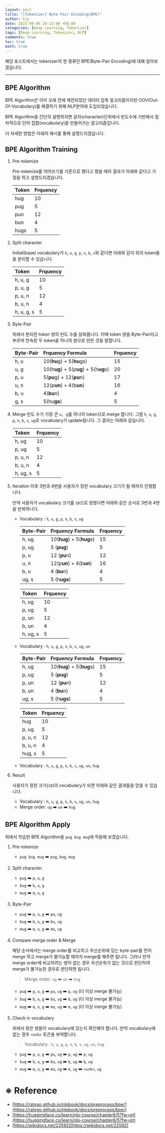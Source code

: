 ```yaml
---
layout: post
title: "[Tokenizer] Byte-Pair Encoding(BPE)"
author: kjy
date: 2023-09-06 20:15:00 +09:00
categories: [Deep Learning, Tokenizer]
tags: [Deep Learning, Tokenizer, NLP]
comments: true
toc: true
math: true
---
```


해당 포스트에서는 tokenizer의 한 종류인 BPE(Byte-Pair Encoding)에 대해 알아보겠습니다.

---

## BPE Algorithm

BPE Algorithm은 이미 오래 전에 제안되었던 데이터 압축 알고리즘이지만 OOV(Out-Of-Vocabulary)를 해결하기 위해 NLP분야에 도입되었습니다.

BPE Algorithm을 간단히 설명하자면 글자(character)단위에서 빈도수에 기반해서 점차적으로 단어 집합(vocabulary)을 만들어가는 알고리즘입니다.

더 자세한 방법은 아래의 예시를 통해 설명드리겠습니다.

## BPE Algorithm Training

1. Pre-tokenize

   Pre-tokenize를 띄어쓰기를 기준으로 했다고 했을 때의 결과가 아래와 같다고 가정을 하고 설명드리겠습니다.

   | Token | Frquency |
   | :---- | :------- |
   | hug   | 10       |
   | pug   | 5        |
   | pun   | 12       |
   | bun   | 4        |
   | hugs  | 5        |

2. Split character

   Initial(base) vocabulary가 `h`, `u`, `g`, `p`, `n`, `b`, `s`와 같다면 아래와 같이 위의 token들을 분리할 수 있습니다.

   | Token      | Frquency |
   | :--------- | :------- |
   | h, u, g    | 10       |
   | p, u, g    | 5        |
   | p, u, n    | 12       |
   | b, u, n    | 4        |
   | h, u, g, s | 5        |

3. Byte-Pair

   위에서 분리한 token 쌍의 빈도 수를 살펴봅니다. 이때 token 쌍을 Byte-Pair라고 부르며 연속된 두 token을 하나의 쌍으로 만든 것을 말합니다.

   | Byte-Pair | Frquency Formula                       | Frquency |
   | :-------- | :------------------------------------- | :------- |
   | h, u      | 10(**hu**g) + 5(**hu**gs)              | 15       |
   | u, g      | 10(h**ug**) + 5(p**ug**) + 5(h**ug**s) | 20       |
   | p, u      | 5(**pu**g) + 12(**pu**n)               | 17       |
   | u, n      | 12(p**un**) + 4(b**un**)               | 16       |
   | b, u      | 4(**bu**n)                             | 4        |
   | g, s      | 5(hu**gs**)                            | 5        |

4. Merge
   빈도 수가 가장 큰 `u, g`를 하나의 token으로 merge 합니다. 그럼 `h`, `u`, `g`, `p`, `n`, `b`, `s`, `ug`로 vocabulary가 update됩니다. 그 결과는 아래와 같습니다.

   | Token    | Frquency |
   | :------- | :------- |
   | h, ug    | 10       |
   | p, ug    | 5        |
   | p, u, n  | 12       |
   | b, u, n  | 4        |
   | h, ug, s | 5        |

5. Iteration
   이후 3번과 4번을 사용자가 정한 vocabulary 크기가 될 때까지 진행합니다.

   만약 사용자가 vocabulary 크기를 `10`으로 정했다면 아래와 같은 순서로 3번과 4번을 반복하니다.

   - Vocabulary : `h`, `u`, `g`, `p`, `n`, `b`, `s`, `ug`

     | Byte-Pair | Frquency Formula          | Frquency |
     | :-------- | :------------------------ | :------- |
     | h, ug     | 10(**hug**) + 5(**hug**s) | 15       |
     | p, ug     | 5 (**pug**)               | 5        |
     | p, u      | 12 (**pu**n)              | 12       |
     | u, n      | 12(p**un**) + 4(b**un**)  | 16       |
     | b, u      | 4 (**bu**n)               | 4        |
     | ug, s     | 5 (h**ugs**)              | 5        |

     | Token    | Frquency |
     | :------- | :------- |
     | h, ug    | 10       |
     | p, ug    | 5        |
     | p, un    | 12       |
     | b, un    | 4        |
     | h, ug, s | 5        |

   - Vocabulary : `h`, `u`, `g`, `p`, `n`, `b`, `s`, `ug`, `un`

     | Byte-Pair | Frquency Formula          | Frquency |
     | :-------- | :------------------------ | :------- |
     | h, ug     | 10(**hug**) + 5(**hug**s) | 15       |
     | p, ug     | 5 (**pug**)               | 5        |
     | p, un     | 12 (**pu**n)              | 12       |
     | b, un     | 4 (**bu**n)               | 4        |
     | ug, s     | 5 (h**ugs**)              | 5        |

     | Token   | Frquency |
     | :------ | :------- |
     | hug     | 10       |
     | p, ug   | 5        |
     | p, u, n | 12       |
     | b, u, n | 4        |
     | hug, s  | 5        |

   - Vocabulary : `h`, `u`, `g`, `p`, `n`, `b`, `s`, `ug`, `un`, `hug`

6. Result

   사용자가 정한 크기(`10`)의 vocabulary가 되면 아래와 같은 결과들을 얻을 수 있습니다.

   - Vocabulary : `h`, `u`, `g`, `p`, `n`, `b`, `s`, `ug`, `un`, `hug`
   - Merge order: `ug` ➡️ `un` ➡️ `hug`

## BPE Algorithm Apply

위에서 학습한 BPE Algorithm을 `pug bug mug`에 적용해 보겠습니다.

1. Pre-tokenize

   - `pug bug mug` ➡️ `pug`, `bug`, `mug`

2. Split character

   - `pug` ➡️ `p`, `u`, `g`
   - `bug` ➡️ `b`, `u`, `g`
   - `mug` ➡️ `m`, `u`, `g`

3. Byte-Pair

   - `pug` ➡️ `p`, `u`, `g` ➡️ `pu`, `ug`
   - `bug` ➡️ `b`, `u`, `g` ➡️ `bu`, `ug`
   - `mug` ➡️ `m`, `u`, `g` ➡️ `mu`, `ug`

4. Compare merge order & Merge

   해당 순서에서는 merge order를 비교하고 우선순위에 있는 byte-pair를 먼저 merge 하고 merge가 불가능할 때까지 merge를 해주면 됩니다. 그러나 만약 merge order에 비교하려는 쌍이 없는 경우 우선순위가 없는 것으로 판단하여 merge가 불가능한 경우로 판단하면 됩니다.

   > Merge order: `ug` ➡️ `un` ➡️ `hug`

   - `pug` ➡️ `p`, `u`, `g` ➡️ `pu`, `ug` ➡️ `p`, `ug` (더 이상 merge 불가능)
   - `bug` ➡️ `b`, `u`, `g` ➡️ `bu`, `ug` ➡️ `b`, `ug` (더 이상 merge 불가능)
   - `mug` ➡️ `m`, `u`, `g` ➡️ `mu`, `ug` ➡️ `m`, `ug` (더 이상 merge 불가능)

5. Check in vocabulary

   위에서 찾은 쌍들이 vocabulary에 있는지 확인해야 합니다. 만약 vocabulary에 없는 경우 `<unk>` 토큰을 부여합니다.

   > Vocabulary : `h`, `u`, `g`, `p`, `n`, `b`, `s`, `ug`, `un`, `hug`

   - `pug` ➡️ `p`, `u`, `g` ➡️ `pu`, `ug` ➡️ `p`, `ug` ➡️ `p`, `ug`
   - `bug` ➡️ `b`, `u`, `g` ➡️ `bu`, `ug` ➡️ `b`, `ug` ➡️ `b`, `ug`
   - `mug` ➡️ `m`, `u`, `g` ➡️ `mu`, `ug` ➡️ `m`, `ug` ➡️ `<unk>`, `ug`

# ※ Reference

- [https://ratsgo.github.io/nlpbook/docs/preprocess/bpe/](https://ratsgo.github.io/nlpbook/docs/preprocess/bpe/)
- [https://huggingface.co/learn/nlp-course/chapter6/5?fw=pt](https://huggingface.co/learn/nlp-course/chapter6/5?fw=pt)
- [https://wikidocs.net/22592](https://wikidocs.net/22592)
